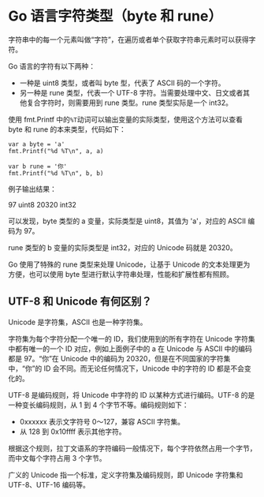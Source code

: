 # Go 语言字符类型（byte 和 rune）

字符串中的每一个元素叫做“字符”，在遍历或者单个获取字符串元素时可以获得字符。

Go 语言的字符有以下两种：

*   一种是 uint8 类型，或者叫 byte 型，代表了 ASCII 码的一个字符。
*   另一种是 rune 类型，代表一个 UTF-8 字符。当需要处理中文、日文或者其他复合字符时，则需要用到 rune 类型。rune 类型实际是一个 int32。

使用 fmt.Printf 中的`%T`动词可以输出变量的实际类型，使用这个方法可以查看 byte 和 rune 的本来类型，代码如下：

```
var a byte = 'a'
fmt.Printf("%d %T\n", a, a)

var b rune = '你'
fmt.Printf("%d %T\n", b, b)
```

例子输出结果：

97 uint8
20320 int32

可以发现，byte 类型的 a 变量，实际类型是 uint8，其值为 'a'，对应的 ASCII 编码为 97。

rune 类型的 b 变量的实际类型是 int32，对应的 Unicode 码就是 20320。

Go 使用了特殊的 rune 类型来处理 Unicode，让基于 Unicode 的文本处理更为方便，也可以使用 byte 型进行默认字符串处理，性能和扩展性都有照顾。

## UTF-8 和 Unicode 有何区别？

Unicode 是字符集，ASCII 也是一种字符集。

字符集为每个字符分配一个唯一的 ID，我们使用到的所有字符在 Unicode 字符集中都有唯一的一个 ID 对应，例如上面例子中的 a 在 Unicode 与 ASCII 中的编码都是 97。“你”在 Unicode 中的编码为 20320，但是在不同国家的字符集中，“你”的 ID 会不同。而无论任何情况下，Unicode 中的字符的 ID 都是不会变化的。

UTF-8 是编码规则，将 Unicode 中字符的 ID 以某种方式进行编码。UTF-8 的是一种变长编码规则，从 1 到 4 个字节不等。编码规则如下：

*   0xxxxxx 表示文字符号 0～127，兼容 ASCII 字符集。
*   从 128 到 0x10ffff 表示其他字符。

根据这个规则，拉丁文语系的字符编码一般情况下，每个字符依然占用一个字节，而中文每个字符占用 3 个字节。

广义的 Unicode 指一个标准，定义字符集及编码规则，即 Unicode 字符集和 UTF-8、UTF-16 编码等。